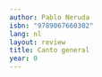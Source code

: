 ```yaml
---
author: Pablo Neruda
isbn: "9789067660302"
lang: nl
layout: review
title: Canto general
year: 0
---
```

